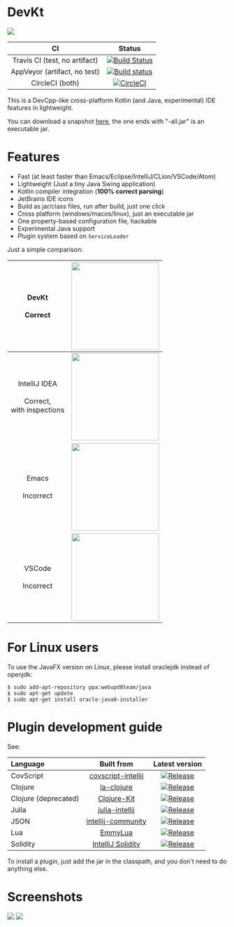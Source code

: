 # DevKt

[![](https://jitpack.io/v/ice1000/dev-kt.svg)](https://jitpack.io/#ice1000/dev-kt)

CI|Status
:---:|:---:
Travis CI (test, no artifact)|[![Build Status](https://travis-ci.org/ice1000/dev-kt.svg?branch=master)](https://travis-ci.org/ice1000/dev-kt)
AppVeyor (artifact, no test)|[![Build status](https://ci.appveyor.com/api/projects/status/c0aq16ej7415m302?svg=true)](https://ci.appveyor.com/project/ice1000/dev-kt)
CircleCI (both)|[![CircleCI](https://circleci.com/gh/ice1000/dev-kt.svg?style=svg)](https://circleci.com/gh/ice1000/dev-kt)

This is a DevCpp-like cross-platform Kotlin (and Java, experimental) IDE features in lightweight.

You can download a snapshot [here](https://ci.appveyor.com/project/ice1000/dev-kt/build/artifacts), the one ends with "-all.jar" is an executable jar.

# Features

+ Fast (at least faster than Emacs/Eclipse/IntelliJ/CLion/VSCode/Atom)
+ Lightweight (Just a tiny Java Swing application)
+ Kotlin compiler integration (**100% correct parsing**)
+ JetBrains IDE icons
+ Build as jar/class files, run after build, just one click
+ Cross platform (windows/macos/linux), just an executable jar
+ One property-based configuration file, hackable
+ Experimental Java support
+ Plugin system based on `ServiceLoader`

Just a simple comparison:

DevKt<br/><br/>Correct|<img width=200 src="https://user-images.githubusercontent.com/16398479/38292932-3c4ce2be-3818-11e8-9a56-9d30f3109c43.png">
:---:|:---:
IntelliJ IDEA<br/><br/>Correct,<br/>with inspections|<img width=200 src="https://user-images.githubusercontent.com/16398479/38292918-2ec81974-3818-11e8-8eb7-3648cd747ee5.png">
Emacs<br/><br/>Incorrect|<img width=200 src="https://user-images.githubusercontent.com/16398479/38292966-6670c57e-3818-11e8-8a26-3eccf864b93e.png">
VSCode<br/><br/>Incorrect|<img width=200 src="https://user-images.githubusercontent.com/16398479/38293034-95d721be-3818-11e8-9141-19faabae161e.png">

# For Linux users

To use the JavaFX version on Linux, please install oraclejdk instead of openjdk:

```
$ sudo add-apt-repository ppa:webupd8team/java
$ sudo apt-get update
$ sudo apt-get install oracle-java8-installer
```

# Plugin development guide

See:

Language            |         Built from             |       Latest version
:-------------------|:------------------------------:|:--------------------------:
CovScript           |[covscript-intellij][cov-o]    |[![Release][cov-i]][cov-d]
Clojure             |[la-clojure][clj0-o]           |[![Release][clj0-i]][clj0-d]
Clojure (deprecated)|[Clojure-Kit][clj1-o]          |[![Release][clj1-i]][clj1-d]
Julia               |[julia-intellij][jl-o]         |[![Release][jl-i]][jl-d]
JSON                |[intellij-community][json-o]   |[![Release][json-i]][json-d]
Lua                 |[EmmyLua][emmy-o]              |[![Release][emmy-i]][emmy-d]
Solidity            |[IntelliJ Solidity][sol-o]     |[![Release][sol-i]][sol-d]

  [sol-o]: https://github.com/intellij-solidity/intellij-solidity
  [sol-i]: https://img.shields.io/github/release/devkt-plugins/solidity-devkt/all.svg
  [sol-d]: https://github.com/devkt-plugins/solidity-devkt
  [cov-o]: https://github.com/covscript/covscript-intellij
  [cov-i]: https://img.shields.io/github/release/covscript/covscript-devkt/all.svg
  [cov-d]: https://github.com/covscript/covscript-devkt
  [clj0-o]: https://github.com/JetBrains/la-clojure
  [clj0-i]: https://img.shields.io/github/release/devkt-plugins/la-clojure-devkt/all.svg
  [clj0-d]: https://github.com/devkt-plugins/la-clojure-devkt
  [clj1-o]: https://github.com/gregsh/Clojure-Kit
  [clj1-i]: https://img.shields.io/github/release/devkt-plugins/clojure-devkt/all.svg
  [clj1-d]: https://github.com/devkt-plugins/clojure-devkt
  [jl-o]: https://github.com/ice1000/julia-intellij
  [jl-i]: https://img.shields.io/github/release/devkt-plugins/julia-devkt/all.svg
  [jl-d]: https://github.com/devkt-plugins/julia-devkt
  [json-o]: https://github.com/JetBrains/intellij-community
  [json-i]: https://img.shields.io/github/release/devkt-plugins/json-devkt/all.svg
  [json-d]: https://github.com/devkt-plugins/json-devkt
  [emmy-o]: https://github.com/EmmyLua/IntelliJ-EmmyLua
  [emmy-i]: https://img.shields.io/github/release/devkt-plugins/emmylua-devkt/all.svg
  [emmy-d]: https://github.com/devkt-plugins/emmylua-devkt

To install a plugin, just add the jar in the classpath, and you don't need to do anything else.

# Screenshots

<img src="https://user-images.githubusercontent.com/16398479/38440232-5ab4d282-3a13-11e8-9b00-5d199d687f8f.png">
<img src="https://user-images.githubusercontent.com/16398479/38440305-983541b4-3a13-11e8-9651-25e9a61a9b9a.png">
